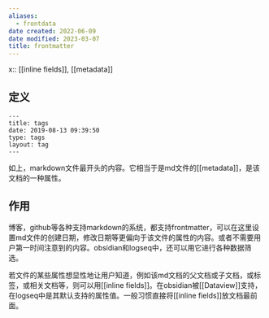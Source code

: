 ```yaml
---
aliases:
  - frontdata
date created: 2022-06-09
date modified: 2023-03-07
title: frontmatter
---
```


x:: [[inline fields]], [[metadata]]

## 定义

```
---
title: tags
date: 2019-08-13 09:39:50
type: tags
layout: tag
---
```

如上，markdown文件最开头的内容。它相当于是md文件的[[metadata]]，是该文档的一种属性。

## 作用

博客，github等各种支持markdown的系统，都支持frontmatter，可以在这里设置md文件的创建日期，修改日期等更偏向于该文件的属性的内容。或者不需要用户第一时间注意到的内容。obsidian和logseq中，还可以用它进行各种数据筛选。

若文件的某些属性想显性地让用户知道，例如该md文档的父文档或子文档，或标签，或相关文档等，则可以用[[inline fields]]。在obsidian被[[Dataview]]支持，在logseq中是其默认支持的属性值。一般习惯直接将[[inline fields]]放文档最前面。
